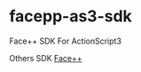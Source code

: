 facepp-as3-sdk
===============

Face++ SDK For ActionScript3

Others SDK [Face++](https://github.com/FacePlusPlus)
